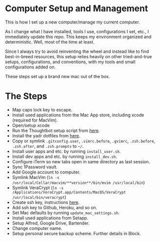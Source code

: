 # Computer Setup and Management

This is how I set up a new computer/manage my current computer.

As I change what I have installed, tools I use, configurations I set, etc., I immediately update this repo. This keeps my environment organized and deterministic. Well, most of the time at least.

Since I always try to avoid reinventing the wheel and instead like to find best-in-breed resources, this setup relies heavily on other tried-and-true setups, configurations, and conventions, with my tools and small configurations added on.

These steps set up a brand new mac out of the box.

# The Steps

- Map caps lock key to escape.
- Install used applications from the Mac App store, including xcode (required for MacVim).
- Open/setup xcode
- Run the Thoughtbot setup script from [here](https://github.com/thoughtbot/laptop).
- Install the yadr dotfiles from [here](https://github.com/skwp/dotfiles).
- Copy or symlink `.gitconfig.user`, `.vimrc.before`, `.gvimrc`, `.zsh.before`, `.zsh.after`, and `.zsh.prompts` to `~/`.
- Install user apps and etc. by running `install_user.sh`.
- Install dev apps and etc. by running `install_dev.sh`.
- Configure iTerm so new tabs open in same directory as last session.
- Sync 1Password vault.
- Add Google account to computer.
- Symlink MacVim (`ln -s /usr/local/Cellar/macvim/**version**/bin/mvim /usr/local/bin`)
- Symlink VeraCrypt (`ln -s /Applications/VeraCrypt.app/Contents/MacOS/VeraCrypt /usr/local/bin/veracrypt`)
- Create ssh key, instructions [here](https://help.github.com/articles/generating-ssh-keys/).
- Add ssh key to Github, Heroku, and so on.
- Set Mac defaults by running `update_mac_settings.sh`.
- Install used applications from Setapp.
- Setup Alfred, Google Drive, Bartender.
- Change computer name.
- Setup personal secure backup scheme. Further details in Block.
